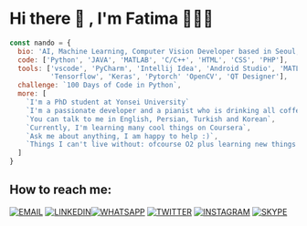 # Hi there 👋 , I'm Fatima 🧚🏻‍♀️

```js
const nando = {
  bio: 'AI, Machine Learning, Computer Vision Developer based in Seoul, South Korea',
  code: ['Python', 'JAVA', 'MATLAB', 'C/C++', 'HTML', 'CSS', 'PHP'],
  tools: ['vscode', 'PyCharm', 'Intellij Idea', 'Android Studio', 'MATLAB', 'Adobe Dreamweaver', 
          'Tensorflow', 'Keras', 'Pytorch' 'OpenCV', 'QT Designer'],
  challenge: `100 Days of Code in Python`,
  more: [
    `I'm a PhD student at Yonsei University` 
    `I'm a passionate developer and a pianist who is drinking all coffee in Seoul, Korea`,
    `You can talk to me in English, Persian, Turkish and Korean`,
    `Currently, I'm learning many cool things on Coursera`,
    `Ask me about anything, I am happy to help :)`,
    `Things I can't live without: ofcourse O2 plus learning new things every day`,
  ]
}
```

## How to reach me:

[![EMAIL](https://i.ibb.co/HnQyrZb/Webp-net-resizeimage.png)](mailto:fatimada@yonsei.ac.kr) [![LINKEDIN](https://i.ibb.co/yfDDJ6g/Webp-net-resizeimage-3.png)](https://www.linkedin.com/in/fatima-dehghan-%ED%8C%8C%ED%8B%B0%EB%A7%88-a24491123)[![WHATSAPP](https://i.ibb.co/7QNdc8n/Webp-net-resizeimage-4.png)](+821089387292) [![TWITTER](https://i.ibb.co/9hkDBQg/Webp-net-resizeimage-2.png)](https://twitter.com/XFatiJanX) [![INSTAGRAM](https://i.ibb.co/6b00SHP/Webp-net-resizeimage-1.png)](https://www.instagram.com/fatimadhghn/) [![SKYPE](https://i.ibb.co/ch38wQf/Skype.png)](https://join.skype.com/invite/DeBPNJCTCDTb)

